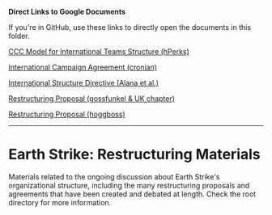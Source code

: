 **Direct Links to Google Documents**

If you're in GitHub, use these links to directly open the documents in this folder.

[CCC Model for International Teams Structure (hPerks)](https://docs.google.com/open?id=1tAYTlT-1BjX8Veks-csC9Tcor65pSLKmTbFoO7O86jY)

[International Campaign Agreement (cronian)](https://docs.google.com/open?id=1olOIAgfyU0IfNZ89QEOj2-y0NBmUSv20OCIp4arMVCI)

[International Structure Directive (Alana et al.)](https://docs.google.com/open?id=1tkxFUvCEn7B_jRuXB1ZhBvJM7eWCkTSyMnH1PyAhaqw)

[Restructuring Proposal (gossfunkel & UK chapter)](https://docs.google.com/open?id=1GFzng1ZKCArUMp-sdq9T4ETyZpovq6XezdCd2W_WGz4)

[Restructuring Proposal (hoggboss)](https://docs.google.com/open?id=14JCuph2hYKHKbuMIWKj0vb0h2xvicij82HAEWzU8ohc)

***

# Earth Strike: Restructuring Materials

Materials related to the ongoing discussion about Earth Strike's organizational structure, including the many restructuring proposals and agreements that have been created and debated at length. Check the root directory for more information.